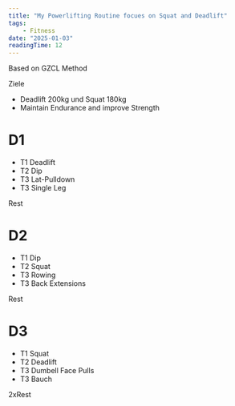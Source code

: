 ```yaml
---
title: "My Powerlifting Routine focues on Squat and Deadlift"
tags: 
    - Fitness
date: "2025-01-03"
readingTime: 12
---
```




Based on GZCL Method

Ziele 
- Deadlift 200kg und Squat 180kg
- Maintain Endurance and improve Strength

# D1
- T1 Deadlift
- T2 Dip
- T3 Lat-Pulldown
- T3 Single Leg 

Rest
# D2
- T1 Dip
- T2 Squat
- T3 Rowing
- T3 Back Extensions

Rest
# D3
- T1 Squat 
- T2 Deadlift
- T3 Dumbell Face Pulls
- T3 Bauch

2xRest


